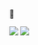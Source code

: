 👋

<img src="https://github-readme-stats.vercel.app/api?username=0xlildoudou&show_icons=true&bg_color=1e1b4b&title_color=a755f6&icon_color=a755f6&text_color=d8b4fe&border_color=1e1b4b" />

<img src="https://root-me-diff.vercel.app/rm-gh?nickname=0xlildoudou&style=midnight&gstats=show" />
